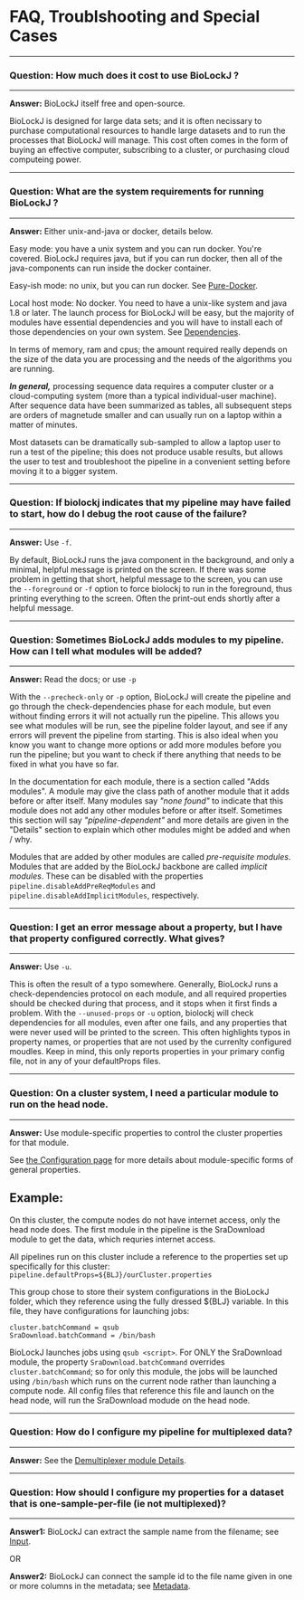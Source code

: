 # FAQ, Troublshooting and Special Cases


---
### **Question:** How much does it cost to use BioLockJ ?
---
**Answer:** BioLockJ itself free and open-source.

BioLockJ is designed for large data sets; and it is often necissary to purchase computational resources to handle large datasets and to run the processes that BioLockJ will manage.  This cost often comes in the form of buying an effective computer, subscribing to a cluster, or purchasing cloud computeing power.

---
### **Question:** What are the system requirements for running BioLockJ ?
---
**Answer:** Either unix-and-java or docker, details below.

Easy mode: you have a unix system and you can run docker.  You're covered.  BioLockJ requires java, but if you can run docker, then all of the java-components can run inside the docker container.

Easy-ish mode: no unix, but you can run docker.  See [Pure-Docker](../Pure-Docker).

Local host mode: No docker.  You need to have a unix-like system and java 1.8 or later.  The launch process for BioLockJ will be easy, but the majority of modules have essential dependencies and you will have to install each of those dependencies on your own system.  See [Dependencies](../Dependencies/).

In terms of memory, ram and cpus; the amount required really depends on the size of the data you are processing and the needs of the algorithms you are running.  

_**In general,**_ processing sequence data requires a computer cluster or a cloud-computing system (more than a typical individual-user machine). After sequence data have been summarized as tables, all subsequent steps are orders of magnetude smaller and can usually run on a laptop within a matter of minutes.  

Most datasets can be dramatically sub-sampled to allow a laptop user to run a test of the pipeline; this does not produce usable results, but allows the user to test and troubleshoot the pipeline in a convenient setting before moving it to a bigger system.

---
### **Question:** If biolockj indicates that my pipeline may have failed to start, how do I debug the root cause of the failure?
---
**Answer:** Use `-f`.

By default, BioLockJ runs the java component in the background, and only a minimal, helpful message is printed on the screen.  If there was some problem in getting that short, helpful message to the screen, you can use the `--foreground` or `-f` option to force biolockj to run in the foreground, thus printing everything to the screen.  Often the print-out ends shortly after a helpful message.


---
### **Question:** Sometimes BioLockJ adds modules to my pipeline.  How can I tell what modules will be added?
---
**Answer:** Read the docs; or use `-p`

With the `--precheck-only` or `-p` option, BioLockJ will create the pipeline and go through the check-dependencies phase for each module, but even without finding errors it will not actually run the pipeline.  This allows you see what modules will be run, see the pipeline folder layout, and see if any errors will prevent the pipeline from starting.  This is also ideal when you know you want to change more options or add more modules before you run the pipeline; but you want to check if there anything that needs to be fixed in what you have so far.

In the documentation for each module, there is a section called "Adds modules".  A module may give the class path of another module that it adds before or after itself.  Many modules say *"none found"* to indicate that this module does not add any other modules before or after itself.  Sometimes this section will say *"pipeline-dependent"* and more details are given in the "Details" section to explain which other modules might be added and when / why.

Modules that are added by other modules are called _pre-requisite modules_.  Modules that are added by the BioLockJ backbone are called _implicit modules_.  These can be disabled with the properties `pipeline.disableAddPreReqModules` and `pipeline.disableAddImplicitModules`, respectively.


---
### **Question:** I get an error message about a property, but I have that property configured correctly.  What gives?
---
**Answer:** Use `-u`.

This is often the result of a typo somewhere.  Generally, BioLockJ runs a check-dependencies protocol on each module, and all required properties should be checked during that process, and it stops when it first finds a problem.  With the `--unused-props` or `-u` option, biolockj will check dependencies for all modules, even after one fails, and any properties that were never used will be printed to the screen.  This often highlights typos in property names, or properties that are not used by the currenlty configured moudles.  Keep in mind, this only reports properties in your primary config file, not in any of your defaultProps files.


---
### **Question:** On a cluster system, I need a particular module to run on the head node.
---
**Answer:** Use module-specific properties to control the cluster properties for that module.

See [the Configuration page](../Configuration/#module-specific-forms) for more details about module-specific forms of general properties.

## Example:
On this cluster, the compute nodes do not have internet access, only the head node does. The first module in the pipeline is the SraDownload module to get the data, which requries internet access.

All pipelines run on this cluster include a reference to the properties set up specifically for this cluster:                 
`pipeline.defaultProps=${BLJ}/ourCluster.properties`

This group chose to store their system configurations in the BioLockJ folder, which they reference using the fully dressed ${BLJ} variable.  In this file, they have configurations for launching jobs:
```
cluster.batchCommand = qsub
SraDownload.batchCommand = /bin/bash
```

BioLockJ launches jobs using `qsub <script>`. For ONLY the SraDownload module, the property `SraDownload.batchCommand` overrides `cluster.batchCommand`; so for only this module, the jobs will be launched using `/bin/bash` which runs on the current node rather than launching a compute node.  All config files that reference this file and launch on the head node, will run the SraDownload modude on the head node.


---
### Question: How do I configure my pipeline for multiplexed data?
---
**Answer:** See the [Demultiplexer module Details](../GENERATED/biolockj.module.implicit/Demultiplexer/#details).


---
### Question: How should I configure my properties for a dataset that is one-sample-per-file (ie not multiplexed)?
---
**Answer1:** BioLockJ can extract the sample name from the filename; see [ Input](../GENERATED/Input/).

OR 

**Answer2:** BioLockJ can connect the sample id to the file name given in one or more columns in the metadata; see [Metadata](../GENERATED/Metadata/).

